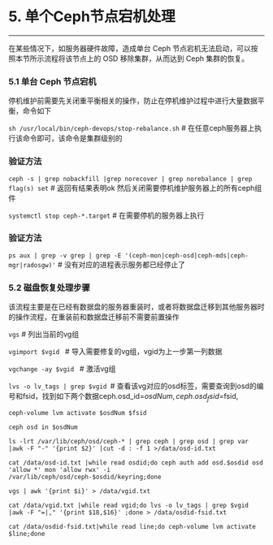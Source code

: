 # 5. 单个Ceph节点宕机处理

----------

在某些情况下，如服务器硬件故障，造成单台 Ceph 节点宕机无法启动，可以按照本节所示流程将该节点上的 OSD 移除集群，从而达到 Ceph 集群的恢复。

### 5.1 单台 Ceph 节点宕机

停机维护前需要先关闭重平衡相关的操作，防止在停机维护过程中进行大量数据平衡，命令如下
 
`sh /usr/local/bin/ceph-devops/stop-rebalance.sh`  # 在任意ceph服务器上执行该命令即可，该命令是集群级别的
### 验证方法
`ceph -s | grep nobackfill |grep norecover | grep norebalance | grep flag(s) set` # 返回有结果表明ok
然后关闭需要停机维护服务器上的所有ceph组件

`systemctl stop ceph-*.target`  # 在需要停机的服务器上执行
### 验证方法
`ps aux | grep -v grep | grep -E '(ceph-mon|ceph-osd|ceph-mds|ceph-mgr|radosgw)'` # 没有对应的进程表示服务都已经停止了


### 5.2 磁盘恢复处理步骤

该流程主要是在已经有数据盘的服务器重装时，或者将数据盘迁移到其他服务器时的操作流程，在重装前和数据盘迁移前不需要前置操作

`vgs` # 列出当前的vg组

`vgimport $vgid ` # 导入需要修复的vg组，vgid为上一步第一列数据


`vgchange -ay $vgid ` # 激活vg组


`lvs -o lv_tags | grep $vgid `# 查看该vg对应的osd标签，需要查询到osd的编号和fsid，找到如下两个数据ceph.osd_id=$osdNum, ceph.osd_fsid=$fsid,

`ceph-volume lvm activate $osdNum $fsid `

`ceph osd in $osdNum`

`ls -lrt /var/lib/ceph/osd/ceph-* | grep ceph | grep osd | grep var |awk -F "-" '{print $2}' |cut -d : -f 1 >/data/osd-id.txt `

`cat /data/osd-id.txt |while read osdid;do ceph auth add osd.$osdid osd 'allow *' mon 'allow rwx' -i /var/lib/ceph/osd/ceph-$osdid/keyring;done `

`vgs | awk '{print $i}' > /data/vgid.txt`

`cat /data/vgid.txt |while read vgid;do lvs -o lv_tags | grep $vgid |awk -F "=|," '{print $18,$16}' ;done > /data/osdid-fsid.txt`

`cat /data/osdid-fsid.txt|while read line;do ceph-volume lvm activate $line;done`






